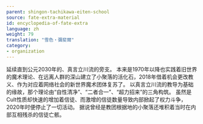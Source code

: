 ```yaml
---
parent: shingon-tachikawa-eiten-school
source: fate-extra-material
id: encyclopedia-of-fate-extra
language: zh
weight: 79
translation: "雪色‧彌斐爾"
category:
- organization
---
```


延续直到公元2030年的、真言立川流的旁支。
本来是1970年以降也实践着旧世界的魔术理论、在远离人群的深山建立了小聚落的活化石，2018年借着机会更改教义、作为对应着网络社会的新世界魔术团体复苏了。
以真言立川流的教导为基础的缘故，那个理论由“自性清净”、“二者合一”、“超力招来”的三角构筑。
虽然是Cult性质却快速的增加着信徒、而激增的信徒数量导致内部掀起了权力斗争，2020年时便停止了一切活动。
据说曾经是教团根据地的小聚落还堆积着当时在内部互相残杀的信徒亡骸。
